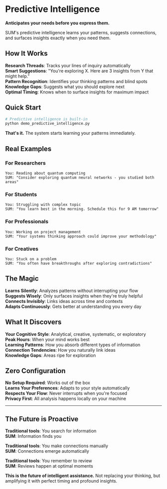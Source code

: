 # Predictive Intelligence

**Anticipates your needs before you express them.**

SUM's predictive intelligence learns your patterns, suggests connections, and surfaces insights exactly when you need them.

## How It Works

**Research Threads**: Tracks your lines of inquiry automatically  
**Smart Suggestions**: "You're exploring X. Here are 3 insights from Y that might help."  
**Pattern Recognition**: Identifies your thinking patterns and blind spots  
**Knowledge Gaps**: Suggests what you should explore next  
**Optimal Timing**: Knows when to surface insights for maximum impact

## Quick Start

```bash
# Predictive intelligence is built-in
python demo_predictive_intelligence.py
```

**That's it.** The system starts learning your patterns immediately.

## Real Examples

### For Researchers
```
You: Reading about quantum computing
SUM: "Consider exploring quantum neural networks - you studied both areas"
```

### For Students
```
You: Struggling with complex topic
SUM: "You learn best in the morning. Schedule this for 9 AM tomorrow"
```

### For Professionals  
```
You: Working on project management
SUM: "Your systems thinking approach could improve your methodology"
```

### For Creatives
```
You: Stuck on a problem
SUM: "You often have breakthroughs after exploring contradictions"
```

## The Magic

**Learns Silently**: Analyzes patterns without interrupting your flow  
**Suggests Wisely**: Only surfaces insights when they're truly helpful  
**Connects Invisibly**: Links ideas across time and contexts  
**Adapts Continuously**: Gets better at understanding you every day

## What It Discovers

**Your Cognitive Style**: Analytical, creative, systematic, or exploratory  
**Peak Hours**: When your mind works best  
**Learning Patterns**: How you absorb different types of information  
**Connection Tendencies**: How you naturally link ideas  
**Knowledge Gaps**: Areas ripe for exploration

## Zero Configuration

**No Setup Required**: Works out of the box  
**Learns Your Preferences**: Adapts to your style automatically  
**Respects Your Flow**: Never interrupts when you're focused  
**Privacy First**: All analysis happens locally on your machine

---

## The Future is Proactive

**Traditional tools**: You search for information  
**SUM**: Information finds you

**Traditional tools**: You make connections manually  
**SUM**: Connections emerge automatically

**Traditional tools**: You remember to review  
**SUM**: Reviews happen at optimal moments

**This is the future of intelligent assistance.** Not replacing your thinking, but amplifying it with perfect timing and profound insights.